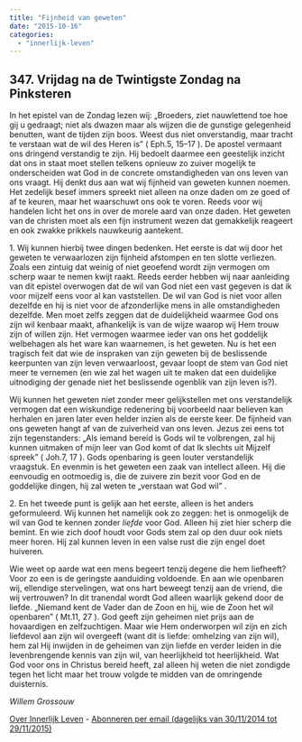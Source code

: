 ```yaml
---
title: "Fijnheid van geweten"
date: "2015-10-16"
categories: 
  - "innerlijk-leven"
---
```


## 347\. Vrijdag na de Twintigste Zondag na Pinksteren

In het epistel van de Zondag lezen wij: „Broeders, ziet nauwlettend toe hoe gij u gedraagt; niet als dwazen maar als wijzen die de gunstige gelegenheid benutten, want de tijden zijn boos. Weest dus niet onverstandig, maar tracht te verstaan wat de wil des Heren is” ( Eph.5, 15–17 ). De apostel vermaant ons dringend verstandig te zijn. Hij bedoelt daarmee een geestelijk inzicht dat ons in staat moet stellen telkens opnieuw zo zuiver mogelijk te onderscheiden wat God in de concrete omstandigheden van ons leven van ons vraagt. Hij denkt dus aan wat wij fijnheid van geweten kunnen noemen. Het zedelijk besef immers spreekt niet alleen na onze daden om ze goed of af te keuren, maar het waarschuwt ons ook te voren. Reeds voor wij handelen licht het ons in over de morele aard van onze daden. Het geweten van de christen moet als een fijn instrument wezen dat gemakkelijk reageert en ook zwakke prikkels nauwkeurig aantekent.

1\. Wij kunnen hierbij twee dingen bedenken. Het eerste is dat wij door het geweten te verwaarlozen zijn fijnheid afstompen en ten slotte verliezen. Zoals een zintuig dat weinig of niet geoefend wordt zijn vermogen om scherp waar te nemen kwijt raakt. Reeds eerder hebben wij naar aanleiding van dit epistel overwogen dat de wil van God niet een vast gegeven is dat ik voor mijzelf eens voor al kan vaststellen. De wil van God is niet voor allen dezelfde en hij is niet voor de afzonderlijke mens in alle omstandigheden dezelfde. Men moet zelfs zeggen dat de duidelijkheid waarmee God ons zijn wil kenbaar maakt, afhankelijk is van de wijze waarop wij Hem trouw zijn of willen zijn. Het vermogen waarmee ieder van ons het goddelijk welbehagen als het ware kan waarnemen, is het geweten. Nu is het een tragisch feit dat wie de inspraken van zijn geweten bij de beslissende keerpunten van zijn leven verwaarloost, gevaar loopt de stem van God niet meer te vernemen (en wie zal het wagen uit te maken dat een duidelijke uitnodiging der genade niet het beslissende ogenblik van zijn leven is?).

Wij kunnen het geweten niet zonder meer gelijkstellen met ons verstandelijk vermogen dat een wiskundige redenering bij voorbeeld naar believen kan herhalen en jaren later even helder inzien als de eerste keer. De fijnheid van ons geweten hangt af van de zuiverheid van ons leven. Jezus zei eens tot zijn tegenstanders: „Als iemand bereid is Gods wil te volbrengen, zal hij kunnen uitmaken of mijn leer van God komt of dat Ik slechts uit Mijzelf spreek” ( Joh.7, 17 ). Gods openbaring is geen louter verstandelijk vraagstuk. En evenmin is het geweten een zaak van intellect alleen. Hij die eenvoudig en ootmoedig is, die de zuivere zin bezit voor God en de goddelijke dingen, hij zal weten te „verstaan wat God wil” .

2\. En het tweede punt is gelijk aan het eerste, alleen is het anders geformuleerd. Wij kunnen het namelijk ook zo zeggen: het is onmogelijk de wil van God te kennen zonder _liefde_ voor God. Alleen hij ziet hier scherp die bemint. En wie zich doof houdt voor Gods stem zal op den duur ook niets meer horen. Hij zal kunnen leven in een valse rust die zijn engel doet huiveren.

Wie weet op aarde wat een mens begeert tenzij degene die hem liefheeft? Voor zo een is de geringste aanduiding voldoende. En aan wie openbaren wij, ellendige stervelingen, wat ons hart beweegt tenzij aan de vriend, die wij vertrouwen? In dit tranendal wordt God alleen waarlijk gekend door de liefde. „Niemand kent de Vader dan de Zoon en hij, wie de Zoon het wil openbaren” ( Mt.11, 27 ). God geeft zijn geheimen niet prijs aan de hovaardigen en zelfzuchtigen. Maar wie Hem onderworpen wil zijn en zich liefdevol aan zijn wil overgeeft (want dit is liefde: omhelzing van zijn wil), hem zal Hij inwijden in de geheimen van zijn liefde en verder leiden in die levenbrengende kennis van zijn wil, van heerlijkheid tot heerlijkheid. Wat God voor ons in Christus bereid heeft, zal alleen hij weten die niet zondigde tegen het licht maar het trouw volgde te midden van de omringende duisternis.

_Willem Grossouw_

[Over Innerlijk Leven](/blog/een-jaar-lang-innerlijk-leven-op-geloven-leren/) - [Abonneren per email (dagelijks van 30/11/2014 tot 29/11/2015)](http://eepurl.com/9P3DT)
